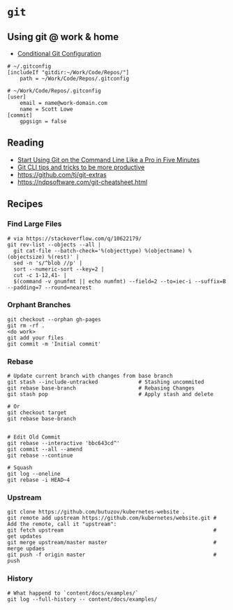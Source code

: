 # `git`


## Using git @ work & home

- [Conditional Git Configuration](https://blog.scottlowe.org/2023/12/15/conditional-git-configuration/)

```shell
# ~/.gitconfig
[includeIf "gitdir:~/Work/Code/Repos/"]
    path = ~/Work/Code/Repos/.gitconfig
```
```shell
# ~/Work/Code/Repos/.gitconfig
[user]
    email = name@work-domain.com
    name = Scott Lowe
[commit]
    gpgsign = false
```



## Reading


- [Start Using Git on the Command Line Like a Pro in Five Minutes](https://medium.com/better-programming/start-using-git-on-the-command-line-like-a-pro-in-5-minutes-36a6e0007e9f)
- [Git CLI tips and tricks to be more productive](https://www.codementor.io/@kpunith8/git-cli-tips-and-tricks-to-be-more-productive-1a3pb4fyvn)
- https://github.com/tj/git-extras
- https://ndpsoftware.com/git-cheatsheet.html


## Recipes

### Find Large Files



```shell
# via https://stackoverflow.com/q/10622179/
git rev-list --objects --all |
  git cat-file --batch-check='%(objecttype) %(objectname) %(objectsize) %(rest)' |
  sed -n 's/^blob //p' |
  sort --numeric-sort --key=2 |
  cut -c 1-12,41- |
  $(command -v gnumfmt || echo numfmt) --field=2 --to=iec-i --suffix=B --padding=7 --round=nearest
```

### Orphant Branches

```shell
git checkout --orphan gh-pages
git rm -rf .
<do work>
git add your files
git commit -m 'Initial commit'
```

### Rebase

```shell
# Update current branch with changes from base branch
git stash --include-untracked             # Stashing uncommited
git rebase base-branch                    # Rebasing Changes
git stash pop                             # Apply stash and delete

# Or
git checkout target
git rebase base-branch


# Edit Old Commit
git rebase --interactive 'bbc643cd^'
git commit --all --amend
git rebase --continue

# Squash
git log --oneline
git rebase -i HEAD~4
```

### Upstream

```shell
git clone https://github.com/butuzov/kubernetes-website .
git remote add upstream https://github.com/kubernetes/website.git # Add the remote, call it "upstream":
git fetch upstream                                                # get updates
git merge upstream/master master                                  # merge updaes
git push -f origin master                                         # push
```

### History

```shell
# What happend to `content/docs/examples/`
git log --full-history -- content/docs/examples/
```
